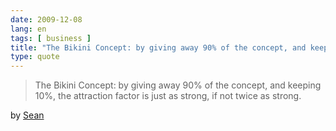 ```yaml
---
date: 2009-12-08
lang: en
tags: [ business ]
title: "The Bikini Concept: by giving away 90% of the concept, and keeping"
type: quote
---
```


> The Bikini Concept: by giving away 90% of the concept, and keeping
> 10%, the attraction factor is just as strong, if not twice as strong.

by
[Sean](http://spidersecret.com/so-what-if-you-give-most-of-it-away-the-bikini-concept/)

